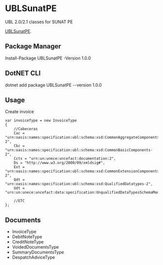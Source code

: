 # UBLSunatPE
UBL 2.0/2.1 classes for SUNAT PE

[UBLSunatPE](https://www.nuget.org/packages/UBLSunatPE).

## Package Manager
Install-Package UBLSunatPE -Version 1.0.0

## DotNET CLI
dotnet add package UBLSunatPE --version 1.0.0

## Usage
Create invoice
```
var invoiceType = new InvoiceType
{
    //Cabeceras
    Cac = "urn:oasis:names:specification:ubl:schema:xsd:CommonAggregateComponents-2",
    Cbc = "urn:oasis:names:specification:ubl:schema:xsd:CommonBasicComponents-2",
    Ccts = "urn:un:unece:uncefact:documentation:2",
    Ds = "http://www.w3.org/2000/09/xmldsig#",
    Ext = "urn:oasis:names:specification:ubl:schema:xsd:CommonExtensionComponents-2",
    Qdt = "urn:oasis:names:specification:ubl:schema:xsd:QualifiedDatatypes-2",
    Udt = "urn:un:unece:uncefact:data:specification:UnqualifiedDataTypesSchemaModule:2",

    //ETC
};
```

## Documents
- InvoiceType
- DebitNoteType
- CreditNoteType
- VoidedDocumentsType
- SummaryDocumentsType
- DespatchAdviceType
